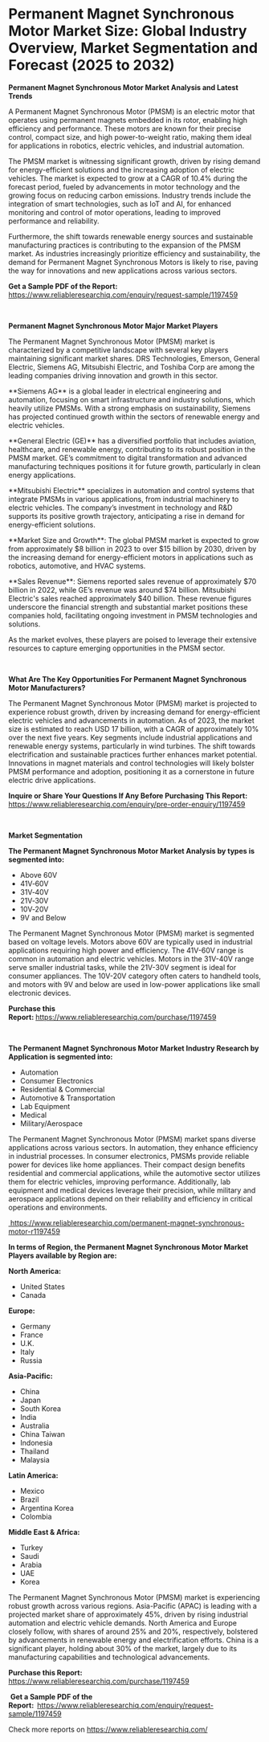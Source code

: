 <p><h1>Permanent Magnet Synchronous Motor Market Size: Global Industry Overview, Market Segmentation and Forecast (2025 to 2032)</h1></p><p><strong>Permanent Magnet Synchronous Motor Market Analysis and Latest Trends</strong></p>
<p><p>A Permanent Magnet Synchronous Motor (PMSM) is an electric motor that operates using permanent magnets embedded in its rotor, enabling high efficiency and performance. These motors are known for their precise control, compact size, and high power-to-weight ratio, making them ideal for applications in robotics, electric vehicles, and industrial automation.</p><p>The PMSM market is witnessing significant growth, driven by rising demand for energy-efficient solutions and the increasing adoption of electric vehicles. The market is expected to grow at a CAGR of 10.4% during the forecast period, fueled by advancements in motor technology and the growing focus on reducing carbon emissions. Industry trends include the integration of smart technologies, such as IoT and AI, for enhanced monitoring and control of motor operations, leading to improved performance and reliability.</p><p>Furthermore, the shift towards renewable energy sources and sustainable manufacturing practices is contributing to the expansion of the PMSM market. As industries increasingly prioritize efficiency and sustainability, the demand for Permanent Magnet Synchronous Motors is likely to rise, paving the way for innovations and new applications across various sectors.</p></p>
<p><strong>Get a Sample PDF of the Report:&nbsp;</strong> <a href="https://www.reliableresearchiq.com/enquiry/request-sample/1197459?utm_campaign=2144&utm_medium=2&utm_source=Github&utm_content=ia&utm_term=19022025&utm_id=permanent-magnet-synchronous-motor">https://www.reliableresearchiq.com/enquiry/request-sample/1197459</a></p>
<p>&nbsp;</p>
<p><strong>Permanent Magnet Synchronous Motor Major Market Players</strong></p>
<p><p>The Permanent Magnet Synchronous Motor (PMSM) market is characterized by a competitive landscape with several key players maintaining significant market shares. DRS Technologies, Emerson, General Electric, Siemens AG, Mitsubishi Electric, and Toshiba Corp are among the leading companies driving innovation and growth in this sector.</p><p>**Siemens AG** is a global leader in electrical engineering and automation, focusing on smart infrastructure and industry solutions, which heavily utilize PMSMs. With a strong emphasis on sustainability, Siemens has projected continued growth within the sectors of renewable energy and electric vehicles.</p><p>**General Electric (GE)** has a diversified portfolio that includes aviation, healthcare, and renewable energy, contributing to its robust position in the PMSM market. GE’s commitment to digital transformation and advanced manufacturing techniques positions it for future growth, particularly in clean energy applications.</p><p>**Mitsubishi Electric** specializes in automation and control systems that integrate PMSMs in various applications, from industrial machinery to electric vehicles. The company’s investment in technology and R&D supports its positive growth trajectory, anticipating a rise in demand for energy-efficient solutions.</p><p>**Market Size and Growth**: The global PMSM market is expected to grow from approximately $8 billion in 2023 to over $15 billion by 2030, driven by the increasing demand for energy-efficient motors in applications such as robotics, automotive, and HVAC systems.</p><p>**Sales Revenue**: Siemens reported sales revenue of approximately $70 billion in 2022, while GE’s revenue was around $74 billion. Mitsubishi Electric's sales reached approximately $40 billion. These revenue figures underscore the financial strength and substantial market positions these companies hold, facilitating ongoing investment in PMSM technologies and solutions. </p><p>As the market evolves, these players are poised to leverage their extensive resources to capture emerging opportunities in the PMSM sector.</p></p>
<p>&nbsp;</p>
<p><strong>What Are The Key Opportunities For Permanent Magnet Synchronous Motor Manufacturers?</strong></p>
<p><p>The Permanent Magnet Synchronous Motor (PMSM) market is projected to experience robust growth, driven by increasing demand for energy-efficient electric vehicles and advancements in automation. As of 2023, the market size is estimated to reach USD 17 billion, with a CAGR of approximately 10% over the next five years. Key segments include industrial applications and renewable energy systems, particularly in wind turbines. The shift towards electrification and sustainable practices further enhances market potential. Innovations in magnet materials and control technologies will likely bolster PMSM performance and adoption, positioning it as a cornerstone in future electric drive applications.</p></p>
<p><strong>Inquire or Share Your Questions If Any Before Purchasing This Report:</strong> <a href="https://www.reliableresearchiq.com/enquiry/pre-order-enquiry/1197459?utm_campaign=2144&utm_medium=2&utm_source=Github&utm_content=ia&utm_term=19022025&utm_id=permanent-magnet-synchronous-motor">https://www.reliableresearchiq.com/enquiry/pre-order-enquiry/1197459</a></p>
<p>&nbsp;</p>
<p><strong>Market Segmentation</strong></p>
<p><strong>The Permanent Magnet Synchronous Motor Market Analysis by types is segmented into:</strong></p>
<p><ul><li>Above 60V</li><li>41V‐60V</li><li>31V‐40V</li><li>21V‐30V</li><li>10V‐20V</li><li>9V and Below</li></ul></p>
<p><p>The Permanent Magnet Synchronous Motor (PMSM) market is segmented based on voltage levels. Motors above 60V are typically used in industrial applications requiring high power and efficiency. The 41V-60V range is common in automation and electric vehicles. Motors in the 31V-40V range serve smaller industrial tasks, while the 21V-30V segment is ideal for consumer appliances. The 10V-20V category often caters to handheld tools, and motors with 9V and below are used in low-power applications like small electronic devices.</p></p>
<p><strong>Purchase this Report:&nbsp;</strong><a href="https://www.reliableresearchiq.com/purchase/1197459?utm_campaign=2144&utm_medium=2&utm_source=Github&utm_content=ia&utm_term=19022025&utm_id=permanent-magnet-synchronous-motor">https://www.reliableresearchiq.com/purchase/1197459</a></p>
<p>&nbsp;</p>
<p><strong>The Permanent Magnet Synchronous Motor Market Industry Research by Application is segmented into:</strong></p>
<p><ul><li>Automation</li><li>Consumer Electronics</li><li>Residential & Commercial</li><li>Automotive & Transportation</li><li>Lab Equipment</li><li>Medical</li><li>Military/Aerospace</li></ul></p>
<p><p>The Permanent Magnet Synchronous Motor (PMSM) market spans diverse applications across various sectors. In automation, they enhance efficiency in industrial processes. In consumer electronics, PMSMs provide reliable power for devices like home appliances. Their compact design benefits residential and commercial applications, while the automotive sector utilizes them for electric vehicles, improving performance. Additionally, lab equipment and medical devices leverage their precision, while military and aerospace applications depend on their reliability and efficiency in critical operations and environments.</p></p>
<p><a href="https://www.reliableresearchiq.com/permanent-magnet-synchronous-motor-r1197459?utm_campaign=2144&utm_medium=2&utm_source=Github&utm_content=ia&utm_term=19022025&utm_id=permanent-magnet-synchronous-motor">&nbsp;https://www.reliableresearchiq.com/permanent-magnet-synchronous-motor-r1197459</a></p>
<p><strong>In terms of Region, the Permanent Magnet Synchronous Motor Market Players available by Region are:</strong></p>
<p>
    <p> <strong> North America: </strong>
        <ul>
            <li>United States</li>
            <li>Canada</li>
        </ul>
        </p> 
    <p> <strong> Europe: </strong>
        <ul>
            <li>Germany</li>
            <li>France</li>
            <li>U.K.</li>
            <li>Italy</li>
            <li>Russia</li>
        </ul>
        </p> 
    <p> <strong> Asia-Pacific: </strong>
        <ul>
            <li>China</li>
            <li>Japan</li>
            <li>South Korea</li>
            <li>India</li>
            <li>Australia</li>
            <li>China Taiwan</li>
            <li>Indonesia</li>
            <li>Thailand</li>
            <li>Malaysia</li>
        </ul>
        </p> 
    <p> <strong> Latin America: </strong>
        <ul>
            <li>Mexico</li>
            <li>Brazil</li>
            <li>Argentina Korea</li>
            <li>Colombia</li>
        </ul>
        </p> 
    <p> <strong> Middle East & Africa: </strong>
        <ul>
            <li>Turkey</li>
            <li>Saudi</li>
            <li>Arabia</li>
            <li>UAE</li>
            <li>Korea</li>
        </ul>
    </p>
    </p>
<p><p>The Permanent Magnet Synchronous Motor (PMSM) market is experiencing robust growth across various regions. Asia-Pacific (APAC) is leading with a projected market share of approximately 45%, driven by rising industrial automation and electric vehicle demands. North America and Europe closely follow, with shares of around 25% and 20%, respectively, bolstered by advancements in renewable energy and electrification efforts. China is a significant player, holding about 30% of the market, largely due to its manufacturing capabilities and technological advancements.</p></p>
<p><strong>Purchase this Report: </strong><a href="https://www.reliableresearchiq.com/purchase/1197459?utm_campaign=2144&utm_medium=2&utm_source=Github&utm_content=ia&utm_term=19022025&utm_id=permanent-magnet-synchronous-motor">https://www.reliableresearchiq.com/purchase/1197459</a></p>
<p>&nbsp;<strong>Get a Sample PDF of the Report:&nbsp;&nbsp;</strong><a href="https://www.reliableresearchiq.com/enquiry/request-sample/1197459?utm_campaign=2144&utm_medium=2&utm_source=Github&utm_content=ia&utm_term=19022025&utm_id=permanent-magnet-synchronous-motor">https://www.reliableresearchiq.com/enquiry/request-sample/1197459</a></p>
<p><strong></strong></p>
<p>Check more reports on <a href="https://www.reliableresearchiq.com/?utm_campaign=2144&utm_medium=2&utm_source=Github&utm_content=ia&utm_term=19022025&utm_id=permanent-magnet-synchronous-motor">https://www.reliableresearchiq.com/</a></p>
